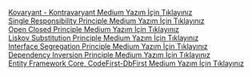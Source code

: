 

<a href="https://medium.com/@yalcinselcukkk/c-interface-generic-interface-covariance-contravariance-kovaryant-kontravaryant-8768b8f28f04">Kovaryant - Kontravaryant Medium Yazım İçin Tıklayınız</a><br/>
<a href="https://medium.com/@yalcinselcukkk/solidin-s-si-single-responsibility-principle-bceec0cbd6d1">Single Responsibility Principle Medium Yazım İçin Tıklayınız</a><br/>
<a href="https://medium.com/@yalcinselcukkk/solidin-o-su-open-closed-principle-bfb3ad2e50fa">Open Closed Principle Medium Yazım İçin Tıklayınız</a><br/>
<a href="https://medium.com/@yalcinselcukkk/solidin-l-si-liskov-substitution-principle-19bfa309e4d">Liskov Substitution Principle Medium Yazım İçin Tıklayınız</a><br/>
<a href="SOLID’in I’si = Interface Segregation Principle">Interface Segregation Principle Medium Yazım İçin Tıklayınız</a><br/>
<a href="https://medium.com/@yalcinselcukkk/solidin-d-si-dependency-inversion-principle-5061869515d5">Dependency Inversion Principle Medium Yazım İçin Tıklayınız</a><br/>
<a href="https://medium.com/@yalcinselcukkk/entity-framework-core-nedir-codefirst-dbfirst-nedir-ef-corenas%C4%B1l-y%C3%BCklenir-de4cb9fc3902">Entity Framework Core, CodeFirst-DbFirst Medium Yazım İçin Tıklayınız</a>
